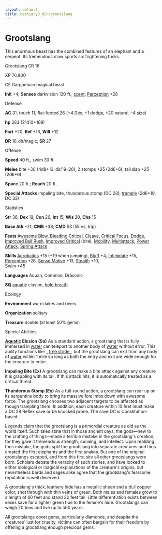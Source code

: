 ```yaml
---
layout: default
title: bestiary3_dir/grootslang
---
```

# Grootslang

This enormous beast has the combined features of an elephant and a serpent. Its tremendous maw sports six frightening tusks.

Grootslang CR 16

XP 76,800

CE Gargantuan magical beast

**Init** +4; **Senses** darkvision 120 ft., [scent](../monsters_dir/universalMonsterRules#_scent); [Perception](../skills_dir/perception#_perception) +28

Defense

**AC** 31, touch 11, flat-footed 26 (+4 Dex, +1 dodge, +20 natural, –4 size)

**hp** 283 (21d10+168)

**Fort** +20, **Ref** +16, **Will** +12

**DR** 10_dir/magic; **SR** 27

Offense

**Speed** 40 ft., swim 30 ft.

**Melee** bite +30 (4d8+13_dir/19–20), 2 stomps +25 (2d6+6), tail slap +25 (2d6+6)

**Space** 20 ft.; **Reach** 20 ft.

**Special Attacks** impaling bite, thunderous stomp (DC 28), [trample](../monsters_dir/universalMonsterRules#_trample) (2d6+19, DC 33)

Statistics

**Str** 36, **Dex** 19, **Con** 26, **Int** 15, **Wis** 20, **Cha** 15

**Base Atk** +21; **CMB** +38; **CMD** 53 (55 vs. trip)

**Feats** [Awesome Blow](../monsters_dir/monsterFeats#_awesome-blow), [Bleeding Critical](../feats#_bleeding-critical), [Cleave](../feats#_cleave), [Critical Focus](../feats#_critical-focus), [Dodge](../feats#_dodge), [Improved Bull Rush](../feats#_improved-bull-rush), [Improved Critical](../feats#_improved-critical) (bite), [Mobility](../feats#_mobility), [Multiattack](../monsters_dir/monsterFeats#_multiattack), [Power Attack](../feats#_power-attack), [Spring Attack](../feats#_spring-attack)

**Skills** [Acrobatics](../skills_dir/acrobatics#_acrobatics) +15 (+19 when jumping), [Bluff](../skills_dir/bluff#_bluff) +4, [Intimidate](../skills_dir/intimidate#_intimidate) +15, [Perception](../skills_dir/perception#_perception) +28, [Sense Motive](../skills_dir/senseMotive#_sense-motive) +13, [Stealth](../skills_dir/stealth#_stealth) +10,   
 [Swim](../skills_dir/swim#_swim) +45

**Languages** Aquan, Common, Draconic

**SQ** [aquatic](../monsters_dir/creatureTypes#_aquatic-subtype) elusion, [hold breath](../monsters_dir/universalMonsterRules#_hold-breath)

Ecology

**Environment** warm lakes and rivers

**Organization** solitary

**Treasure** double (at least 50% gems)

Special Abilities

**[Aquatic](../monsters_dir/creatureTypes#_aquatic-subtype) Elusion (Su)** As a standard action, a grootslang that is fully immersed in [water](../monsters_dir/creatureTypes#_water-subtype) can teleport to another body of [water](../monsters_dir/creatureTypes#_water-subtype) without error. This ability functions like _ [tree stride](../spells_dir/treeStride#_tree-stride)_, but the grootslang can exit from any body of [water](../monsters_dir/creatureTypes#_water-subtype) within 1 mile so long as both the entry and exit are wide enough for the creature to enter.

**Impaling Bite (Ex)** A grootslang can make a bite attack against any creature it is grappling with its tail. If this attack hits, it is automatically treated as a critical threat.

**Thunderous Stomp (Ex)** As a full-round action, a grootslang can rear up on its serpentine body to bring its massive forelimbs down with awesome force. The grootslang chooses two adjacent targets to be affected as though trampling them. In addition, each creature within 10 feet must make a DC 28 Reflex save or be knocked prone. The save DC is Constitution-based

Legends claim that the grootslang is a primordial creature as old as the world itself. Such tales state that in those ancient days, the gods—new to the crafting of things—made a terrible mistake in the grootslang's creation, for they gave it tremendous strength, cunning, and intellect. Upon realizing their mistake, the gods split the grootslang into separate creatures and thus created the first elephants and the first snakes. But one of the original grootslangs escaped, and from this first sire all other grootslangs were born. Scholars debate the veracity of such stories, and have looked to either biological or magical explanations of the creature's origins, but nevertheless bards and sages alike agree that the grootslang's fearsome reputation is well deserved.

A grootslang's thick, leathery hide has a metallic sheen and a dull copper color, shot through with thin veins of green. Both males and females grow to a length of 60 feet and stand 20 feet tall. Little differentiation exists between sexes save for a lighter green hue to the female's hide. Grootslangs can weigh 20 tons and live up to 500 years.

All grootslangs covet gems, particularly diamonds, and despite the creatures' lust for cruelty, victims can often bargain for their freedom by offering a grootslang enough precious gems.

